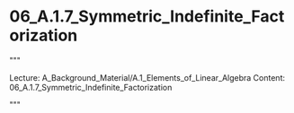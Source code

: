 # 06_A.1.7_Symmetric_Indefinite_Factorization

"""

Lecture: A_Background_Material/A.1_Elements_of_Linear_Algebra
Content: 06_A.1.7_Symmetric_Indefinite_Factorization

"""

